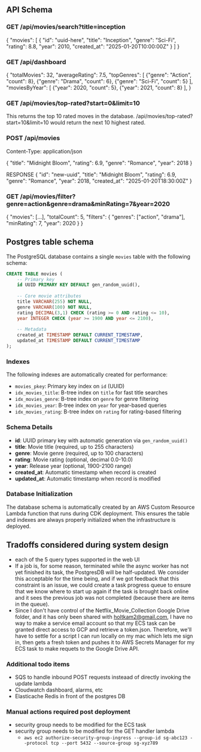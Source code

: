 ## API Schema
### GET /api/movies/search?title=inception
{
  "movies": [
    {
      "id": "uuid-here",
      "title": "Inception",
      "genre": "Sci-Fi",
      "rating": 8.8,
      "year": 2010,
      "created_at": "2025-01-20T10:00:00Z"
    }
  ]
}

### GET /api/dashboard
{
  "totalMovies": 32,
  "averageRating": 7.5,
  "topGenres": [
    {"genre": "Action", "count": 8},
    {"genre": "Drama", "count": 6},
    {"genre": "Sci-Fi", "count": 5}
  ],
  "moviesByYear": [
    {"year": 2020, "count": 5},
    {"year": 2021, "count": 8}
  ],
}

### GET /api/movies/top-rated?start=0&limit=10
This returns the top 10 rated moves in the database. /api/movies/top-rated?start=10&limit=10 would return the next 10 highest rated.

### POST /api/movies
Content-Type: application/json

{
  "title": "Midnight Bloom",
  "rating": 6.9,
  "genre": "Romance",
  "year": 2018
}

RESPONSE
{
  "id": "new-uuid",
  "title": "Midnight Bloom",
  "rating": 6.9,
  "genre": "Romance", 
  "year": 2018,
  "created_at": "2025-01-20T18:30:00Z"
}

### GET /api/movies/filter?genre=action&genre=drama&minRating=7&year=2020
{
  "movies": [...],
  "totalCount": 5,
  "filters": {
    "genres": ["action", "drama"],
    "minRating": 7,
    "year": 2020
  }
}


## Postgres table schema

The PostgreSQL database contains a single `movies` table with the following schema:

```sql
CREATE TABLE movies (
    -- Primary key
    id UUID PRIMARY KEY DEFAULT gen_random_uuid(),
    
    -- Core movie attributes
    title VARCHAR(255) NOT NULL,
    genre VARCHAR(100) NOT NULL,
    rating DECIMAL(3,1) CHECK (rating >= 0 AND rating <= 10),
    year INTEGER CHECK (year >= 1900 AND year <= 2100),
    
    -- Metadata
    created_at TIMESTAMP DEFAULT CURRENT_TIMESTAMP,
    updated_at TIMESTAMP DEFAULT CURRENT_TIMESTAMP
);
```

### Indexes

The following indexes are automatically created for performance:

- `movies_pkey`: Primary key index on `id` (UUID)
- `idx_movies_title`: B-tree index on `title` for fast title searches
- `idx_movies_genre`: B-tree index on `genre` for genre filtering
- `idx_movies_year`: B-tree index on `year` for year-based queries
- `idx_movies_rating`: B-tree index on `rating` for rating-based filtering

### Schema Details

- **id**: UUID primary key with automatic generation via `gen_random_uuid()`
- **title**: Movie title (required, up to 255 characters)
- **genre**: Movie genre (required, up to 100 characters) 
- **rating**: Movie rating (optional, decimal 0.0-10.0)
- **year**: Release year (optional, 1900-2100 range)
- **created_at**: Automatic timestamp when record is created
- **updated_at**: Automatic timestamp when record is modified

### Database Initialization

The database schema is automatically created by an AWS Custom Resource Lambda function that runs during CDK deployment. This ensures the table and indexes are always properly initialized when the infrastructure is deployed.

## Tradoffs considered during system design
* each of the 5 query types supported in the web UI 
* If a job is, for some reason, terminated while the async worker has not yet finished its task, the PostgresDB will be half-updated. We consider this acceptable for the time being, and if we got feedback that this constraint is an issue, we could create a task progress queue to ensure that we know where to start up again if the task is brought back online and it sees the previous job was not completed (because there are items in the queue).
* Since I don't have control of the Netflix_Movie_Collection Google Drive folder, and it has only been shared with holtkam2@gmail.com, I have no way to make a service email account so that my ECS task can be granted direct access to GCP and retrieve a token.json. Therefore, we'll have to settle for a script I can run locally on my mac which lets me sign in, then gets a fresh token and pushes it to AWS Secrets Manager for my ECS task to make requets to the Google Drive API.

### Additional todo items
* SQS to handle inbound POST requests insteaad of directly invoking the update lambda
* Cloudwatch dashboard, alarms, etc
* Elasticache Redis in front of the postgres DB

### Manual actions required post deployment
* security group needs to be modified for the ECS task 
* security group needs to be modified for the GET handler lambda 
  * `aws ec2 authorize-security-group-ingress --group-id sg-abc123 --protocol tcp --port 5432 --source-group sg-xyz789`